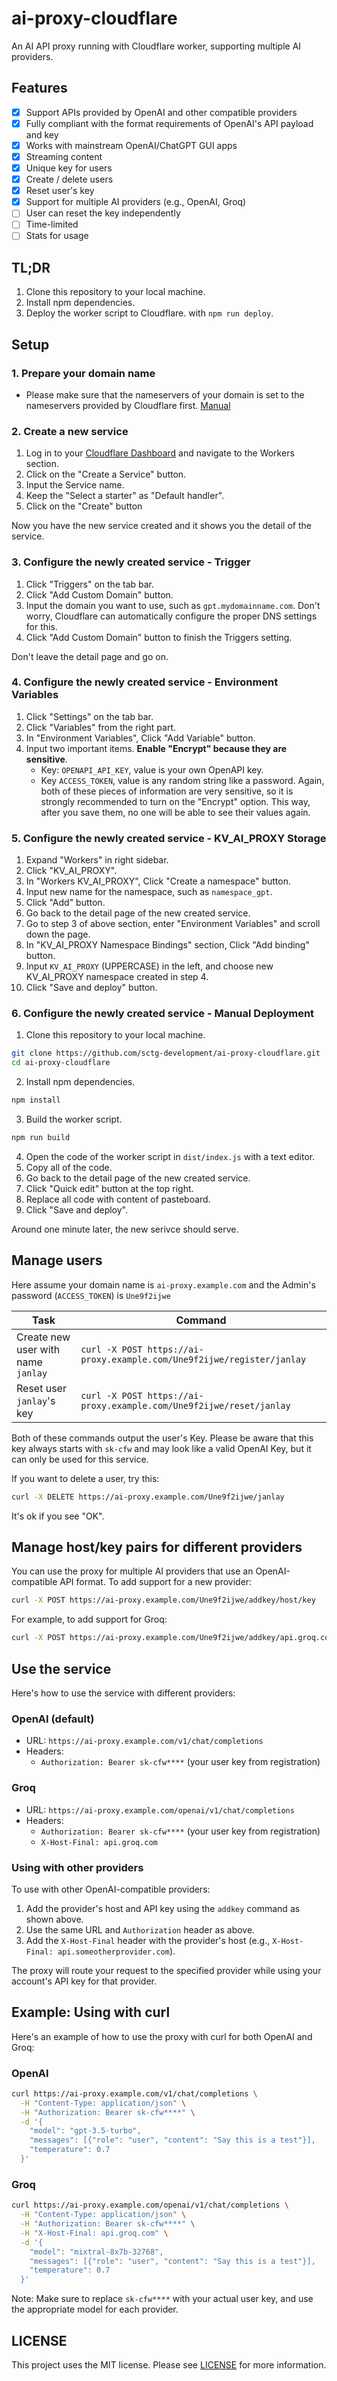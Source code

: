 # ai-proxy-cloudflare

An AI API proxy running with Cloudflare worker, supporting multiple AI providers.

## Features

- [x] Support APIs provided by OpenAI and other compatible providers
- [x] Fully compliant with the format requirements of OpenAI's API payload and key
- [x] Works with mainstream OpenAI/ChatGPT GUI apps
- [x] Streaming content
- [x] Unique key for users
- [x] Create / delete users
- [x] Reset user's key
- [x] Support for multiple AI providers (e.g., OpenAI, Groq)
- [ ] User can reset the key independently
- [ ] Time-limited
- [ ] Stats for usage

## TL;DR

1. Clone this repository to your local machine.
2. Install npm dependencies.
3. Deploy the worker script to Cloudflare. with `npm run deploy`.  

## Setup

### 1. Prepare your domain name

- Please make sure that the nameservers of your domain is set to the nameservers provided by Cloudflare first. [Manual](https://developers.cloudflare.com/dns/zone-setups/full-setup/setup/)

### 2. Create a new service

1. Log in to your [Cloudflare Dashboard](https://dash.cloudflare.com/) and navigate to the Workers section.
2. Click on the "Create a Service" button.
3. Input the Service name.
4. Keep the "Select a starter" as "Default handler".
5. Click on the "Create" button

Now you have the new service created and it shows you the detail of the service.

### 3. Configure the newly created service - Trigger

1. Click "Triggers" on the tab bar.
2. Click "Add Custom Domain" button.
3. Input the domain you want to use, such as `gpt.mydomainname.com`. Don't worry, Cloudflare can automatically configure the proper DNS settings for this.
4. Click "Add Custom Domain" button to finish the Triggers setting.

Don't leave the detail page and go on.

### 4. Configure the newly created service - Environment Variables

1. Click "Settings" on the tab bar.
2. Click "Variables" from the right part.
3. In "Environment Variables", Click "Add Variable" button.
4. Input two important items. **Enable "Encrypt" because they are sensitive**.
   - Key: `OPENAPI_API_KEY`, value is your own OpenAPI key.
   - Key `ACCESS_TOKEN`, value is any random string like a password.
   Again, both of these pieces of information are very sensitive, so it is strongly recommended to turn on the "Encrypt" option. This way, after you save them, no one will be able to see their values again.

### 5. Configure the newly created service - KV_AI_PROXY Storage

1. Expand "Workers" in right sidebar.
2. Click "KV_AI_PROXY".
3. In "Workers KV_AI_PROXY", Click "Create a namespace" button.
4. Input new name for the namespace, such as `namespace_gpt`.
5. Click "Add" button.
6. Go back to the detail page of the new created service.
7. Go to step 3 of above section, enter "Environment Variables" and scroll down the page.
8. In "KV_AI_PROXY Namespace Bindings" section, Click "Add binding" button.
9. Input `KV_AI_PROXY` (UPPERCASE) in the left, and choose new KV_AI_PROXY namespace created in step 4.
10. Click "Save and deploy" button.

### 6. Configure the newly created service - Manual Deployment

1. Clone this repository to your local machine.

```bash
git clone https://github.com/sctg-development/ai-proxy-cloudflare.git
cd ai-proxy-cloudflare
```

2. Install npm dependencies.

```bash
npm install
```

3. Build the worker script.

```bash
npm run build
```

4. Open the code of the worker script in `dist/index.js` with a text editor.
5. Copy all of the code.
6. Go back to the detail page of the new created service.
7. Click "Quick edit" button at the top right.
8. Replace all code with content of pasteboard.
9. Click "Save and deploy".

Around one minute later, the new serivce should serve.

## Manage users

Here assume your domain name is `ai-proxy.example.com` and the Admin's password (`ACCESS_TOKEN`) is `Une9f2ijwe`

| Task  | Command |
| ------------- | ------------- |
| Create new user with name `janlay`  | `curl -X POST https://ai-proxy.example.com/Une9f2ijwe/register/janlay`  |
| Reset user `janlay`'s key  | `curl -X POST https://ai-proxy.example.com/Une9f2ijwe/reset/janlay`  |

Both of these commands output the user's Key. Please be aware that this key always starts with `sk-cfw` and may look like a valid OpenAI Key, but it can only be used for this service.

If you want to delete a user, try this:

```bash
curl -X DELETE https://ai-proxy.example.com/Une9f2ijwe/janlay
```

It's ok if you see "OK".

## Manage host/key pairs for different providers

You can use the proxy for multiple AI providers that use an OpenAI-compatible API format. To add support for a new provider:

```bash
curl -X POST https://ai-proxy.example.com/Une9f2ijwe/addkey/host/key
```

For example, to add support for Groq:

```bash
curl -X POST https://ai-proxy.example.com/Une9f2ijwe/addkey/api.groq.com/gsk_your_groq_api_key_here
```

## Use the service

Here's how to use the service with different providers:

### OpenAI (default)

- URL: `https://ai-proxy.example.com/v1/chat/completions`
- Headers:
  - `Authorization: Bearer sk-cfw****` (your user key from registration)

### Groq

- URL: `https://ai-proxy.example.com/openai/v1/chat/completions`
- Headers:
  - `Authorization: Bearer sk-cfw****` (your user key from registration)
  - `X-Host-Final: api.groq.com`

### Using with other providers

To use with other OpenAI-compatible providers:

1. Add the provider's host and API key using the `addkey` command as shown above.
2. Use the same URL and `Authorization` header as above.
3. Add the `X-Host-Final` header with the provider's host (e.g., `X-Host-Final: api.someotherprovider.com`).

The proxy will route your request to the specified provider while using your account's API key for that provider.

## Example: Using with curl

Here's an example of how to use the proxy with curl for both OpenAI and Groq:

### OpenAI

```bash
curl https://ai-proxy.example.com/v1/chat/completions \
  -H "Content-Type: application/json" \
  -H "Authorization: Bearer sk-cfw****" \
  -d '{
    "model": "gpt-3.5-turbo",
    "messages": [{"role": "user", "content": "Say this is a test"}],
    "temperature": 0.7
  }'
```

### Groq

```bash
curl https://ai-proxy.example.com/openai/v1/chat/completions \
  -H "Content-Type: application/json" \
  -H "Authorization: Bearer sk-cfw****" \
  -H "X-Host-Final: api.groq.com" \
  -d '{
    "model": "mixtral-8x7b-32768",
    "messages": [{"role": "user", "content": "Say this is a test"}],
    "temperature": 0.7
  }'
```

Note: Make sure to replace `sk-cfw****` with your actual user key, and use the appropriate model for each provider.

## LICENSE

This project uses the MIT license. Please see [LICENSE](https://github.com/sctg-development/ai-proxy-cloudflare/blob/master/LICENSE) for more information.

